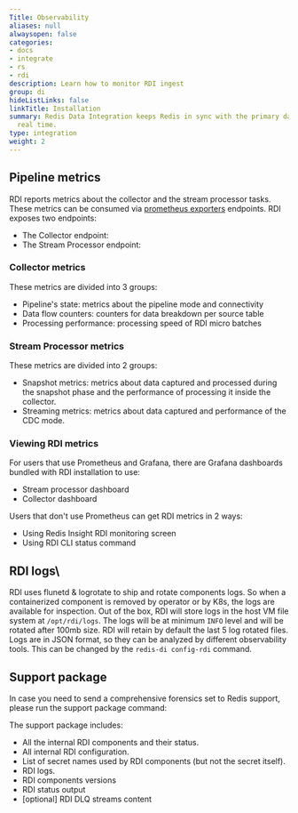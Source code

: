 ```yaml
---
Title: Observability
aliases: null
alwaysopen: false
categories:
- docs
- integrate
- rs
- rdi
description: Learn how to monitor RDI ingest
group: di
hideListLinks: false
linkTitle: Installation
summary: Redis Data Integration keeps Redis in sync with the primary database in near
  real time.
type: integration
weight: 2
---
```


## Pipeline metrics

RDI reports metrics about the collector and the stream processor tasks.
These metrics can be consumed via [prometheus exporters](https://prometheus.io/docs/instrumenting/exporters/) endpoints.
RDI exposes two endpoints:

- The Collector endpoint:
- The Stream Processor endpoint: 

### Collector metrics

These metrics are divided into 3 groups:

- Pipeline's state: metrics about the pipeline mode and connectivity
- Data flow counters: counters for data breakdown per source table
- Processing performance: processing speed of RDI micro batches
  
### Stream Processor metrics

These metrics are divided into 2 groups:

- Snapshot metrics: metrics about data captured and processed during the snapshot phase and the performance of processing it inside the collector.
- Streaming metrics: metrics about data captured and performance of the CDC mode.

### Viewing RDI metrics

For users that use Prometheus and Grafana, there are Grafana dashboards bundled with RDI installation to use:

- Stream processor dashboard
- Collector dashboard

Users that don't use Prometheus can get RDI metrics in 2 ways:

- Using Redis Insight RDI monitoring screen
- Using RDI CLI status command 

## RDI logs\

RDI uses flunetd & logrotate to ship and rotate components logs.
So when a containerized component is removed by operator or by K8s, the logs are available for inspection.
Out of the box, RDI will store logs in the host VM file system at `/opt/rdi/logs`. The logs will be at minimum `INFO` level and will be rotated after 100mb size. RDI will retain by default the last 5 log rotated files.
Logs are in JSON format, so they can be analyzed by different observability tools.
This can be changed by the `redis-di config-rdi` command.

## Support package

In case you need to send a comprehensive forensics set to Redis support, please run the support package command:

The support package includes:

- All the internal RDI components and their status.
- All internal RDI configuration.
- List of secret names used by RDI components (but not the secret itself).
- RDI logs.
- RDI components versions
- RDI status output
- [optional] RDI DLQ streams content
